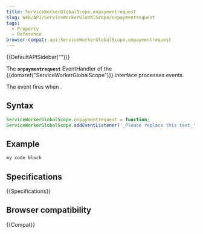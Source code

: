 ```yaml
---
title: ServiceWorkerGlobalScope.onpaymentrequest
slug: Web/API/ServiceWorkerGlobalScope/onpaymentrequest
tags:
  - Property
  - Reference
browser-compat: api.ServiceWorkerGlobalScope.onpaymentrequest
---
```

{{DefaultAPISidebar("")}}

The **`onpaymentrequest`** EventHandler of the {{domxref("ServiceWorkerGlobalScope")}} interface processes  events.

The  event fires when .

## Syntax

```js
ServiceWorkerGlobalScope.onpaymentrequest = function;
ServiceWorkerGlobalScope.addEventListener('_Please replace this text_', function);
```

## Example

```js
my code block
```

## Specifications

{{Specifications}}

## Browser compatibility

{{Compat}}

